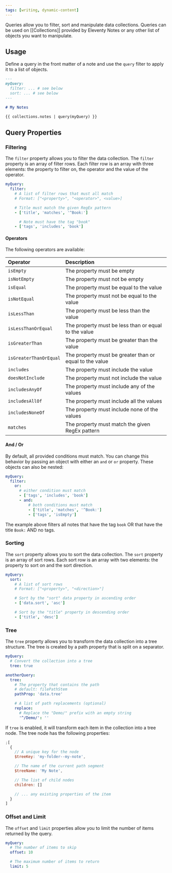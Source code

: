 ```yaml
---
tags: [writing, dynamic-content]
---
```


Queries allow you to filter, sort and manipulate data collections. Queries can be used on [[Collections]] provided by Eleventy Notes or any other list of objects you want to manipulate.

## Usage

Define a query in the front matter of a note and use the `query` filter to apply it to a list of objects.

```md
---
myQuery:
  filter: ... # see below
  sort: ... # see below
---

# My Notes

{{ collections.notes | query(myQuery) }}
```

## Query Properties

### Filtering

The `filter` property allows you to filter the data collection. The `filter` property is an array of filter rows. Each filter row is an array with three elements: the property to filter on, the operator and the value of the operator.

```yml
myQuery:
  filter:
    # A list of filter rows that must all match
    # Format: ["<property>", "<operator>", <value>]

    # Title must match the given RegEx pattern
    - ['title', 'matches', '^Book:']

      # Note must have the tag "book"
    - ['tags', 'includes', 'book']
```

#### Operators

The following operators are available:

| Operator | Description |
| :-- | :-- |
| `isEmpty` | The property must be empty |
| `isNotEmpty` | The property must not be empty |
| `isEqual` | The property must be equal to the value |
| `isNotEqual` | The property must not be equal to the value |
| `isLessThan` | The property must be less than the value |
| `isLessThanOrEqual` | The property must be less than or equal to the value |
| `isGreaterThan` | The property must be greater than the value |
| `isGreaterThanOrEqual` | The property must be greater than or equal to the value |
| `includes` | The property must include the value |
| `doesNotInclude` | The property must not include the value |
| `includesAnyOf` | The property must include any of the values |
| `includesAllOf` | The property must include all the values |
| `includesNoneOf` | The property must include none of the values |
| `matches` | The property must match the given RegEx pattern |

#### And / Or

By default, all provided conditions must match. You can change this behavior by passing an object with either an `and` or `or` property. These objects can also be nested:

```yaml
myQuery:
  filter:
    or:
      # either condition must match
      - ['tags', 'includes', 'book']
      - and:
          # both conditions must match
          - ['title', 'matches', '^Book:']
          - ['tags', 'isEmpty']
```

The example above filters all notes that have the tag `book` OR that have the title `Book:` AND no tags.

### Sorting

The `sort` property allows you to sort the data collection. The `sort` property is an array of sort rows. Each sort row is an array with two elements: the property to sort on and the sort direction.

```yml
myQuery:
  sort:
    # A list of sort rows
    # Format: ["<property>", "<direction>"]

    # Sort by the "sort" data property in ascending order
    - ['data.sort', 'asc']

    # Sort by the "title" property in descending order
    - ['title', 'desc']
```

### Tree

The `tree` property allows you to transform the data collection into a tree structure. The tree is created by a path property that is split on a separator.

```yml
myQuery:
  # Convert the collection into a tree
  tree: true

anotherQuery:
  tree:
    # The property that contains the path
    # default: filePathStem
    pathProp: 'data.tree'

    # A list of path replacements (optional)
    replace:
      # Replace the "Demo/" prefix with an empty string
      '^/Demo/': ''
```

If `tree` is enabled, it will transform each item in the collection into a tree node. The tree node has the following properties:

```js
;[
  {
    // A unique key for the node
    $treeKey: 'my-folder--my-note',

    // The name of the current path segment
    $treeName: 'My Note',

    // The list of child nodes
    children: []

    // ... any existing properties of the item
  }
]
```

### Offset and Limit

The `offset` and `limit` properties allow you to limit the number of items returned by the query.

```yml
myQuery:
  # The number of items to skip
  offset: 10

  # The maximum number of items to return
  limit: 5
```
